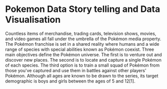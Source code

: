 # Pokemon Data Story telling and Data Visualisation
Countless items of merchandise, trading cards, television shows, movies, and video games all fall under the umbrella of the Pokémon media property. The Pokémon franchise is set in a shared reality where humans and a wide range of species with special abilities known as Pokémon coexist. Three main objectives define the Pokémon universe. The first is to venture out and discover new places. The second is to locate and capture a single Pokémon of each species. The third option is to train a small squad of Pokémon from those you've captured and use them in battles against other players' Pokémon. Although all ages are known to be drawn to the series, its target demographic is boys and girls between the ages of 5 and 12[1].
